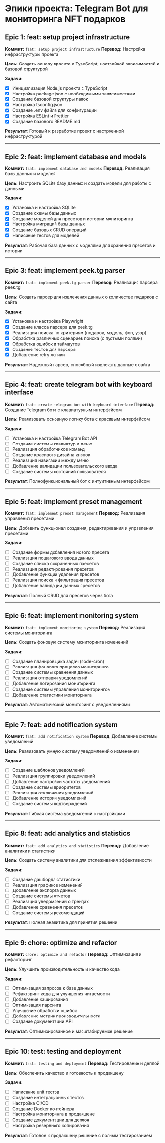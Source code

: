# Эпики проекта: Telegram Bot для мониторинга NFT подарков

## Epic 1: feat: setup project infrastructure
**Коммит:** `feat: setup project infrastructure`
**Перевод:** Настройка инфраструктуры проекта

**Цель:** Создать основу проекта с TypeScript, настройкой зависимостей и базовой структурой

**Задачи:**
- [x] Инициализация Node.js проекта с TypeScript
- [x] Настройка package.json с необходимыми зависимостями
- [x] Создание базовой структуры папок
- [x] Настройка tsconfig.json
- [x] Создание .env файла для конфигурации
- [x] Настройка ESLint и Prettier
- [x] Создание базового README.md

**Результат:** Готовый к разработке проект с настроенной инфраструктурой

---

## Epic 2: feat: implement database and models
**Коммит:** `feat: implement database and models`
**Перевод:** Реализация базы данных и моделей

**Цель:** Настроить SQLite базу данных и создать модели для работы с данными

**Задачи:**
- [x] Установка и настройка SQLite
- [x] Создание схемы базы данных
- [x] Создание моделей для пресетов и истории мониторинга
- [x] Настройка миграций базы данных
- [x] Создание базовых CRUD операций
- [x] Написание тестов для моделей

**Результат:** Рабочая база данных с моделями для хранения пресетов и истории

---

## Epic 3: feat: implement peek.tg parser
**Коммит:** `feat: implement peek.tg parser`
**Перевод:** Реализация парсера peek.tg

**Цель:** Создать парсер для извлечения данных о количестве подарков с сайта

**Задачи:**
- [x] Установка и настройка Playwright
- [x] Создание класса парсера для peek.tg
- [x] Реализация поиска по критериям (подарок, модель, фон, узор)
- [x] Обработка различных сценариев поиска (с пустыми полями)
- [x] Обработка ошибок и таймаутов
- [x] Создание тестов для парсера
- [x] Добавление retry логики

**Результат:** Надежный парсер, способный извлекать данные с сайта

---

## Epic 4: feat: create telegram bot with keyboard interface
**Коммит:** `feat: create telegram bot with keyboard interface`
**Перевод:** Создание Telegram бота с клавиатурным интерфейсом

**Цель:** Реализовать основную логику бота с красивым интерфейсом

**Задачи:**
- [ ] Установка и настройка Telegram Bot API
- [ ] Создание системы клавиатур и меню
- [ ] Реализация обработчиков команд
- [ ] Создание красивого дизайна кнопок
- [ ] Реализация навигации между меню
- [ ] Добавление валидации пользовательского ввода
- [ ] Создание системы состояний пользователя

**Результат:** Полнофункциональный бот с интуитивным интерфейсом

---

## Epic 5: feat: implement preset management
**Коммит:** `feat: implement preset management`
**Перевод:** Реализация управления пресетами

**Цель:** Добавить функционал создания, редактирования и управления пресетами

**Задачи:**
- [ ] Создание формы добавления нового пресета
- [ ] Реализация пошагового ввода данных
- [ ] Создание списка сохраненных пресетов
- [ ] Реализация редактирования пресетов
- [ ] Добавление функции удаления пресетов
- [ ] Реализация поиска и фильтрации пресетов
- [ ] Добавление валидации данных пресетов

**Результат:** Полный CRUD для пресетов через бота

---

## Epic 6: feat: implement monitoring system
**Коммит:** `feat: implement monitoring system`
**Перевод:** Реализация системы мониторинга

**Цель:** Создать фоновую систему мониторинга изменений

**Задачи:**
- [ ] Создание планировщика задач (node-cron)
- [ ] Реализация фонового процесса мониторинга
- [ ] Создание системы сравнения данных
- [ ] Реализация отправки уведомлений
- [ ] Добавление логирования мониторинга
- [ ] Создание системы управления мониторингом
- [ ] Добавление статистики мониторинга

**Результат:** Автоматический мониторинг с уведомлениями

---

## Epic 7: feat: add notification system
**Коммит:** `feat: add notification system`
**Перевод:** Добавление системы уведомлений

**Цель:** Реализовать умную систему уведомлений о изменениях

**Задачи:**
- [ ] Создание шаблонов уведомлений
- [ ] Реализация группировки уведомлений
- [ ] Добавление настройки частоты уведомлений
- [ ] Создание системы приоритетов
- [ ] Реализация отключения уведомлений
- [ ] Добавление истории уведомлений
- [ ] Создание системы подтверждений

**Результат:** Гибкая система уведомлений с настройками

---

## Epic 8: feat: add analytics and statistics
**Коммит:** `feat: add analytics and statistics`
**Перевод:** Добавление аналитики и статистики

**Цель:** Создать систему аналитики для отслеживания эффективности

**Задачи:**
- [ ] Создание дашборда статистики
- [ ] Реализация графиков изменений
- [ ] Добавление экспорта данных
- [ ] Создание системы отчетов
- [ ] Реализация уведомлений о трендах
- [ ] Добавление сравнения пресетов
- [ ] Создание системы рекомендаций

**Результат:** Полная аналитика для принятия решений

---

## Epic 9: chore: optimize and refactor
**Коммит:** `chore: optimize and refactor`
**Перевод:** Оптимизация и рефакторинг

**Цель:** Улучшить производительность и качество кода

**Задачи:**
- [ ] Оптимизация запросов к базе данных
- [ ] Рефакторинг кода для улучшения читаемости
- [ ] Добавление кэширования
- [ ] Оптимизация парсинга
- [ ] Улучшение обработки ошибок
- [ ] Добавление метрик производительности
- [ ] Создание документации API

**Результат:** Оптимизированное и масштабируемое решение

---

## Epic 10: test: testing and deployment
**Коммит:** `test: testing and deployment`
**Перевод:** Тестирование и деплой

**Цель:** Обеспечить качество и готовность к продакшену

**Задачи:**
- [ ] Написание unit тестов
- [ ] Создание интеграционных тестов
- [ ] Настройка CI/CD
- [ ] Создание Docker контейнера
- [ ] Настройка мониторинга в продакшене
- [ ] Создание документации для деплоя
- [ ] Настройка резервного копирования

**Результат:** Готовое к продакшену решение с полным тестированием
